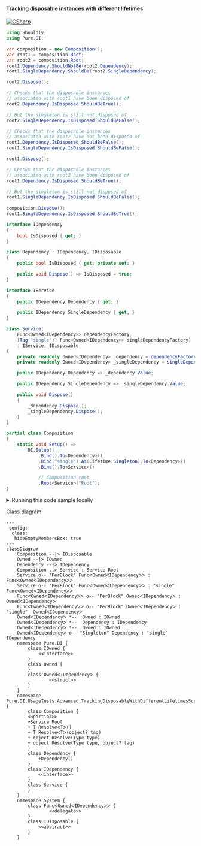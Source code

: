 #### Tracking disposable instances with different lifetimes

[![CSharp](https://img.shields.io/badge/C%23-code-blue.svg)](../tests/Pure.DI.UsageTests/Advanced/TrackingDisposableWithDifferentLifetimesScenario.cs)


```c#
using Shouldly;
using Pure.DI;

var composition = new Composition();
var root1 = composition.Root;
var root2 = composition.Root;
root1.Dependency.ShouldNotBe(root2.Dependency);
root1.SingleDependency.ShouldBe(root2.SingleDependency);

root2.Dispose();

// Checks that the disposable instances
// associated with root1 have been disposed of
root2.Dependency.IsDisposed.ShouldBeTrue();

// But the singleton is still not disposed of
root2.SingleDependency.IsDisposed.ShouldBeFalse();

// Checks that the disposable instances
// associated with root2 have not been disposed of
root1.Dependency.IsDisposed.ShouldBeFalse();
root1.SingleDependency.IsDisposed.ShouldBeFalse();

root1.Dispose();

// Checks that the disposable instances
// associated with root2 have been disposed of
root1.Dependency.IsDisposed.ShouldBeTrue();

// But the singleton is still not disposed of
root1.SingleDependency.IsDisposed.ShouldBeFalse();
        
composition.Dispose();
root1.SingleDependency.IsDisposed.ShouldBeTrue();

interface IDependency
{
    bool IsDisposed { get; }
}

class Dependency : IDependency, IDisposable
{
    public bool IsDisposed { get; private set; }

    public void Dispose() => IsDisposed = true;
}

interface IService
{
    public IDependency Dependency { get; }

    public IDependency SingleDependency { get; }
}

class Service(
    Func<Owned<IDependency>> dependencyFactory,
    [Tag("single")] Func<Owned<IDependency>> singleDependencyFactory)
    : IService, IDisposable
{
    private readonly Owned<IDependency> _dependency = dependencyFactory();
    private readonly Owned<IDependency> _singleDependency = singleDependencyFactory();

    public IDependency Dependency => _dependency.Value;

    public IDependency SingleDependency => _singleDependency.Value;

    public void Dispose()
    {
        _dependency.Dispose();
        _singleDependency.Dispose();
    }
}

partial class Composition
{
    static void Setup() =>
        DI.Setup()
            .Bind().To<Dependency>()
            .Bind("single").As(Lifetime.Singleton).To<Dependency>()
            .Bind().To<Service>()

            // Composition root
            .Root<Service>("Root");
}
```

<details>
<summary>Running this code sample locally</summary>

- Make sure you have the [.NET SDK 9.0](https://dotnet.microsoft.com/en-us/download/dotnet/9.0) or later is installed
- Create a net9.0 (or later) console application
- Add references to NuGet packages
  - [Pure.DI](https://www.nuget.org/packages/Pure.DI)
  - [Shouldly](https://www.nuget.org/packages/Shouldly)
- Copy the example code into the _Program.cs_ file

You are ready to run the example!

</details>


Class diagram:

```mermaid
---
 config:
  class:
   hideEmptyMembersBox: true
---
classDiagram
	Composition --|> IDisposable
	Owned --|> IOwned
	Dependency --|> IDependency
	Composition ..> Service : Service Root
	Service o-- "PerBlock" FuncᐸOwnedᐸIDependencyᐳᐳ : FuncᐸOwnedᐸIDependencyᐳᐳ
	Service o-- "PerBlock" FuncᐸOwnedᐸIDependencyᐳᐳ : "single"  FuncᐸOwnedᐸIDependencyᐳᐳ
	FuncᐸOwnedᐸIDependencyᐳᐳ o-- "PerBlock" OwnedᐸIDependencyᐳ : OwnedᐸIDependencyᐳ
	FuncᐸOwnedᐸIDependencyᐳᐳ o-- "PerBlock" OwnedᐸIDependencyᐳ : "single"  OwnedᐸIDependencyᐳ
	OwnedᐸIDependencyᐳ *--  Owned : IOwned
	OwnedᐸIDependencyᐳ *--  Dependency : IDependency
	OwnedᐸIDependencyᐳ *--  Owned : IOwned
	OwnedᐸIDependencyᐳ o-- "Singleton" Dependency : "single"  IDependency
	namespace Pure.DI {
		class IOwned {
			<<interface>>
		}
		class Owned {
		}
		class OwnedᐸIDependencyᐳ {
				<<struct>>
		}
	}
	namespace Pure.DI.UsageTests.Advanced.TrackingDisposableWithDifferentLifetimesScenario {
		class Composition {
		<<partial>>
		+Service Root
		+ T ResolveᐸTᐳ()
		+ T ResolveᐸTᐳ(object? tag)
		+ object Resolve(Type type)
		+ object Resolve(Type type, object? tag)
		}
		class Dependency {
			+Dependency()
		}
		class IDependency {
			<<interface>>
		}
		class Service {
		}
	}
	namespace System {
		class FuncᐸOwnedᐸIDependencyᐳᐳ {
				<<delegate>>
		}
		class IDisposable {
			<<abstract>>
		}
	}
```

